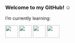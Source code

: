 ### Welcome to my GitHub! :relaxed:

<p> I’m currently learning: </p>

<img src="https://cdn.jsdelivr.net/gh/devicons/devicon/icons/html5/html5-original.svg" width = "40" height= "40"/> <img src="https://cdn.jsdelivr.net/gh/devicons/devicon/icons/css3/css3-original.svg" width = "40" height = "40"/> <img src="https://cdn.jsdelivr.net/gh/devicons/devicon/icons/javascript/javascript-original.svg" width = "40" height = "40"/> <img src="https://cdn.jsdelivr.net/gh/devicons/devicon/icons/git/git-original.svg" width = "40" height = "40"/>
          
<!--
**Dani-Olv/Dani-Olv** is a ✨ _special_ ✨ repository because its `README.md` (this file) appears on your GitHub profile.

Here are some ideas to get you started:

- 🔭 I’m currently working on ...
- 🌱 I’m currently learning ...
- 👯 I’m looking to collaborate on ...
- 🤔 I’m looking for help with ...
- 💬 Ask me about ...
- 📫 How to reach me: ...
- 😄 Pronouns: ...
- ⚡ Fun fact: ...
Link Alura: https://www.alura.com.br/artigos/como-criar-um-readme-para-seu-perfil-github
Link emojis: https://gist.github.com/rxaviers/7360908
Link icons: https://devicon.dev
-->
